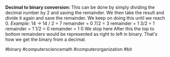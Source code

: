 **Decimal to binary conversion:** 
This can be done by simply dividing the decimal number by 2 and saving the remainder. We then take the result and divide it again and save the remainder. We keep on doing this until we reach 0.
*Example:* 
14 -> 14 / 2 = 7 remainder = 0
			7/2 = 3 remainder = 1
			3/2 = 1 remainder = 1
			1/2 = 0 remainder = 1
			0 We stop here
After this the top to bottom remainders would be represented as right to left in binary. 
That's how we get the binary from a decimal.

#binary #computersciencemath #computerorganization #bit 